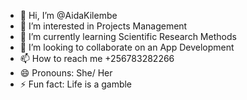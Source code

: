 - 👋 Hi, I’m @AidaKilembe
- 👀 I’m interested in Projects Management 
- 🌱 I’m currently learning Scientific Research Methods
- 💞️ I’m looking to collaborate on an App Development 
- 📫 How to reach me +256783282266
- 😄 Pronouns: She/ Her
- ⚡ Fun fact: Life is a gamble

<!---
AidaKilembe/AidaKilembe is a ✨ special ✨ repository because its `README.md` (this file) appears on your GitHub profile.
You can click the Preview link to take a look at your changes.
--->
